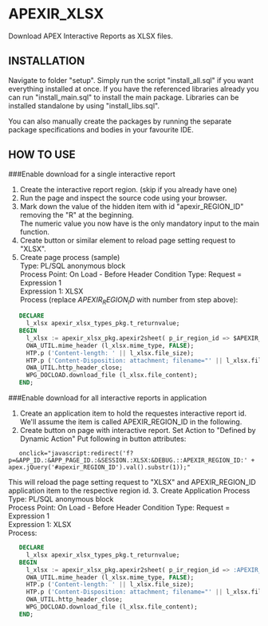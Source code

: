 APEXIR_XLSX
===========

Download APEX Interactive Reports as XLSX files.

INSTALLATION
------------
Navigate to folder "setup".
Simply run the script "install_all.sql" if you want everything installed at once.
If you have the referenced libraries already you can run "install_main.sql" to install the main package.
Libraries can be installed standalone by using "install_libs.sql".

You can also manually create the packages by running the separate package specifications and bodies in your favourite IDE.

HOW TO USE
----------
###Enable download for a single interactive report

1. Create the interactive report region. (skip if you already have one)
2. Run the page and inspect the source code using your browser.
3. Mark down the value of the hidden item with id "apexir_REGION_ID" removing the "R" at the beginning.  
   The numeric value you now have is the only mandatory input to the main function.
4. Create button or similar element to reload page setting request to "XLSX".
5. Create page process (sample)  
   Type: PL/SQL anonymous block  
   Process Point: On Load - Before Header 
   Condition Type: Request = Expression 1  
   Expression 1: XLSX  
   Process (replace $APEXIR_REGION_ID$ with number from step above):
```sql
   DECLARE
     l_xlsx apexir_xlsx_types_pkg.t_returnvalue;
   BEGIN
     l_xlsx := apexir_xlsx_pkg.apexir2sheet( p_ir_region_id => $APEXIR_REGION_ID$);
     OWA_UTIL.mime_header (l_xlsx.mime_type, FALSE);
     HTP.p ('Content-length: ' || l_xlsx.file_size);
     HTP.p ('Content-Disposition: attachment; filename="' || l_xlsx.file_name || '"');
     OWA_UTIL.http_header_close;
     WPG_DOCLOAD.download_file (l_xlsx.file_content);
   END;
``` 

###Enable download for all interactive reports in application  
1. Create an application item to hold the requestes interactive report id. 
   We'll assume the item is called APEXIR_REGION_ID in the following.
2. Create button on page with interactive report. 
   Set Action to "Defined by Dynamic Action" 
   Put following in button attributes:
```
   onclick="javascript:redirect('f?p=&APP_ID.:&APP_PAGE_ID.:&SESSION.:XLSX:&DEBUG.::APEXIR_REGION_ID:' + apex.jQuery('#apexir_REGION_ID').val().substr(1));"
```
   This will reload the page setting request to "XLSX" and APEXIR_REGION_ID application item to the respective region id.
3. Create Application Process 
   Type: PL/SQL anonymous block  
   Process Point: On Load - Before Header 
   Condition Type: Request = Expression 1  
   Expression 1: XLSX  
   Process: 
```sql
   DECLARE
     l_xlsx apexir_xlsx_types_pkg.t_returnvalue;
   BEGIN
     l_xlsx := apexir_xlsx_pkg.apexir2sheet( p_ir_region_id => :APEXIR_REGION_ID);
     OWA_UTIL.mime_header (l_xlsx.mime_type, FALSE);
     HTP.p ('Content-length: ' || l_xlsx.file_size);
     HTP.p ('Content-Disposition: attachment; filename="' || l_xlsx.file_name || '"');
     OWA_UTIL.http_header_close;
     WPG_DOCLOAD.download_file (l_xlsx.file_content);
   END;
``` 
